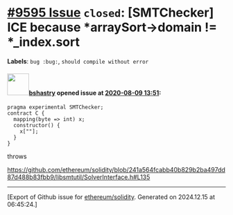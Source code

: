 # [\#9595 Issue](https://github.com/ethereum/solidity/issues/9595) `closed`: [SMTChecker] ICE because *arraySort->domain != *_index.sort
**Labels**: `bug :bug:`, `should compile without error`


#### <img src="https://avatars.githubusercontent.com/u/2388185?v=4" width="50">[bshastry](https://github.com/bshastry) opened issue at [2020-08-09 13:51](https://github.com/ethereum/solidity/issues/9595):

```
pragma experimental SMTChecker;
contract C {
  mapping(byte => int) x;
  constructor() {
    x[""];
  }
}
```

throws

https://github.com/ethereum/solidity/blob/241a564fcabb40b829b2ba497dd87d488b83fbb9/libsmtutil/SolverInterface.h#L135




-------------------------------------------------------------------------------



[Export of Github issue for [ethereum/solidity](https://github.com/ethereum/solidity). Generated on 2024.12.15 at 06:45:24.]
